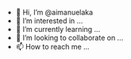 - 👋 Hi, I’m @aimanuelaka
- 👀 I’m interested in ...
- 🌱 I’m currently learning ...
- 💞️ I’m looking to collaborate on ...
- 📫 How to reach me ...

<!---
aimanuelaka/aimanuelaka is a ✨ special ✨ repository because its `README.md` (this file) appears on your GitHub profile.
You can click the Preview link to take a look at your changes.
--->
